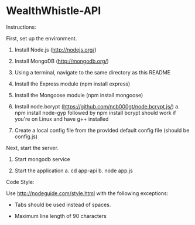 WealthWhistle-API
=================

Instructions:

First, set up the environment.

1. Install Node.js (http://nodejs.org/)

2. Install MongoDB (http://mongodb.org/)

3. Using a terminal, navigate to the same directory as this README

4. Install the Express module (npm install express)

5. Install the Mongoose module (npm install mongoose)

6. Install node.bcrypt (https://github.com/ncb000gt/node.bcrypt.js/)
    a. npm install node-gyp followed by npm install bcrypt should work if you're on Linux and have g++ installed

6. Create a local config file from the provided default config file (should be config.js)

Next, start the server.

1. Start mongodb service

2. Start the application
    a. cd app-api
    b. node app.js

Code Style:

Use http://nodeguide.com/style.html with the following exceptions:

* Tabs should be used instead of spaces.

* Maximum line length of 90 characters